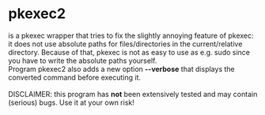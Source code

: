 # pkexec2
is a pkexec wrapper that tries to fix the slightly annoying feature of pkexec: it does not use absolute paths for files/directories
in the current/relative directory. Because of that, pkexec is not as easy to use as e.g. sudo
since you have to write the absolute paths yourself.<br>
Program pkexec2 also adds a new option <b>--verbose</b> that displays the converted command before executing it.<br><br>
DISCLAIMER: this program has <b>not</b> been extensively tested and may contain (serious) bugs. Use it at your own risk!

